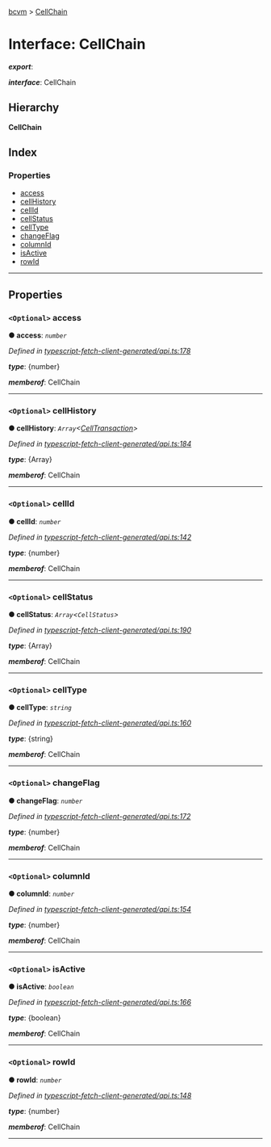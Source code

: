 [bcvm](../README.md) > [CellChain](../interfaces/cellchain.md)

# Interface: CellChain

*__export__*: 

*__interface__*: CellChain

## Hierarchy

**CellChain**

## Index

### Properties

* [access](cellchain.md#access)
* [cellHistory](cellchain.md#cellhistory)
* [cellId](cellchain.md#cellid)
* [cellStatus](cellchain.md#cellstatus)
* [cellType](cellchain.md#celltype)
* [changeFlag](cellchain.md#changeflag)
* [columnId](cellchain.md#columnid)
* [isActive](cellchain.md#isactive)
* [rowId](cellchain.md#rowid)

---

## Properties

<a id="access"></a>

### `<Optional>` access

**● access**: *`number`*

*Defined in [typescript-fetch-client-generated/api.ts:178](https://github.com/boardwalktech/Boardwalk-Client-Virtual-Machine-JS/blob/bd51c2e/typescript/src/typescript-fetch-client-generated/api.ts#L178)*

*__type__*: {number}

*__memberof__*: CellChain

___
<a id="cellhistory"></a>

### `<Optional>` cellHistory

**● cellHistory**: *`Array`<[CellTransaction](celltransaction.md)>*

*Defined in [typescript-fetch-client-generated/api.ts:184](https://github.com/boardwalktech/Boardwalk-Client-Virtual-Machine-JS/blob/bd51c2e/typescript/src/typescript-fetch-client-generated/api.ts#L184)*

*__type__*: {Array<CellTransaction>}

*__memberof__*: CellChain

___
<a id="cellid"></a>

### `<Optional>` cellId

**● cellId**: *`number`*

*Defined in [typescript-fetch-client-generated/api.ts:142](https://github.com/boardwalktech/Boardwalk-Client-Virtual-Machine-JS/blob/bd51c2e/typescript/src/typescript-fetch-client-generated/api.ts#L142)*

*__type__*: {number}

*__memberof__*: CellChain

___
<a id="cellstatus"></a>

### `<Optional>` cellStatus

**● cellStatus**: *`Array`<`CellStatus`>*

*Defined in [typescript-fetch-client-generated/api.ts:190](https://github.com/boardwalktech/Boardwalk-Client-Virtual-Machine-JS/blob/bd51c2e/typescript/src/typescript-fetch-client-generated/api.ts#L190)*

*__type__*: {Array<CellStatus>}

*__memberof__*: CellChain

___
<a id="celltype"></a>

### `<Optional>` cellType

**● cellType**: *`string`*

*Defined in [typescript-fetch-client-generated/api.ts:160](https://github.com/boardwalktech/Boardwalk-Client-Virtual-Machine-JS/blob/bd51c2e/typescript/src/typescript-fetch-client-generated/api.ts#L160)*

*__type__*: {string}

*__memberof__*: CellChain

___
<a id="changeflag"></a>

### `<Optional>` changeFlag

**● changeFlag**: *`number`*

*Defined in [typescript-fetch-client-generated/api.ts:172](https://github.com/boardwalktech/Boardwalk-Client-Virtual-Machine-JS/blob/bd51c2e/typescript/src/typescript-fetch-client-generated/api.ts#L172)*

*__type__*: {number}

*__memberof__*: CellChain

___
<a id="columnid"></a>

### `<Optional>` columnId

**● columnId**: *`number`*

*Defined in [typescript-fetch-client-generated/api.ts:154](https://github.com/boardwalktech/Boardwalk-Client-Virtual-Machine-JS/blob/bd51c2e/typescript/src/typescript-fetch-client-generated/api.ts#L154)*

*__type__*: {number}

*__memberof__*: CellChain

___
<a id="isactive"></a>

### `<Optional>` isActive

**● isActive**: *`boolean`*

*Defined in [typescript-fetch-client-generated/api.ts:166](https://github.com/boardwalktech/Boardwalk-Client-Virtual-Machine-JS/blob/bd51c2e/typescript/src/typescript-fetch-client-generated/api.ts#L166)*

*__type__*: {boolean}

*__memberof__*: CellChain

___
<a id="rowid"></a>

### `<Optional>` rowId

**● rowId**: *`number`*

*Defined in [typescript-fetch-client-generated/api.ts:148](https://github.com/boardwalktech/Boardwalk-Client-Virtual-Machine-JS/blob/bd51c2e/typescript/src/typescript-fetch-client-generated/api.ts#L148)*

*__type__*: {number}

*__memberof__*: CellChain

___

